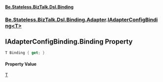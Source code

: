 #### [Be.Stateless.BizTalk.Dsl.Binding](README.md 'README')
### [Be.Stateless.BizTalk.Dsl.Binding.Adapter](Be.Stateless.BizTalk.Dsl.Binding.Adapter.md 'Be.Stateless.BizTalk.Dsl.Binding.Adapter').[IAdapterConfigBinding&lt;T&gt;](IAdapterConfigBinding_T_.md 'Be.Stateless.BizTalk.Dsl.Binding.Adapter.IAdapterConfigBinding<T>')

## IAdapterConfigBinding<T>.Binding Property

```csharp
T Binding { get; }
```

#### Property Value
[T](IAdapterConfigBinding_T_.md#Be.Stateless.BizTalk.Dsl.Binding.Adapter.IAdapterConfigBinding_T_.T 'Be.Stateless.BizTalk.Dsl.Binding.Adapter.IAdapterConfigBinding<T>.T')